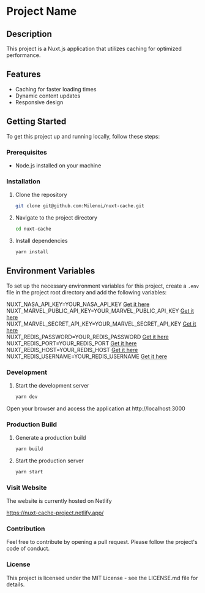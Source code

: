 # Project Name

## Description

This project is a Nuxt.js application that utilizes caching for optimized performance.

## Features

- Caching for faster loading times
- Dynamic content updates
- Responsive design

## Getting Started

To get this project up and running locally, follow these steps:

### Prerequisites

- Node.js installed on your machine

### Installation

1. Clone the repository
   ```bash
   git clone git@github.com:Milenoi/nuxt-cache.git

2. Navigate to the project directory

   ```bash
   cd nuxt-cache

3. Install dependencies

   ```bash
   yarn install

## Environment Variables

To set up the necessary environment variables for this project, create a `.env` file in the project root directory and
add the following variables:

NUXT_NASA_API_KEY=YOUR_NASA_API_KEY [Get it here](https://developer.marvel.com/)<br>
NUXT_MARVEL_PUBLIC_API_KEY=YOUR_MARVEL_PUBLIC_API_KEY [Get it here](https://api.nasa.gov)<br>
NUXT_MARVEL_SECRET_API_KEY=YOUR_MARVEL_SECRET_API_KEY [Get it here](https://api.nasa.gov)<br>
NUXT_REDIS_PASSWORD=YOUR_REDIS_PASSWORD [Get it here](https://app.redislabs.com/)<br>
NUXT_REDIS_PORT=YOUR_REDIS_PORT [Get it here](https://app.redislabs.com/)<br>
NUXT_REDIS_HOST=YOUR_REDIS_HOST [Get it here](https://app.redislabs.com/)<br>
NUXT_REDIS_USERNAME=YOUR_REDIS_USERNAME [Get it here](https://app.redislabs.com/)

### Development

1. Start the development server

   ```bash
   yarn dev

Open your browser and access the application at http://localhost:3000

### Production Build

1. Generate a production build

   ```bash
   yarn build

2. Start the production server

   ```bash
   yarn start

### Visit Website

The website is currently hosted on Netlify

https://nuxt-cache-project.netlify.app/

### Contribution

Feel free to contribute by opening a pull request. Please follow the project's code of conduct.

### License

This project is licensed under the MIT License - see the LICENSE.md file for details.
